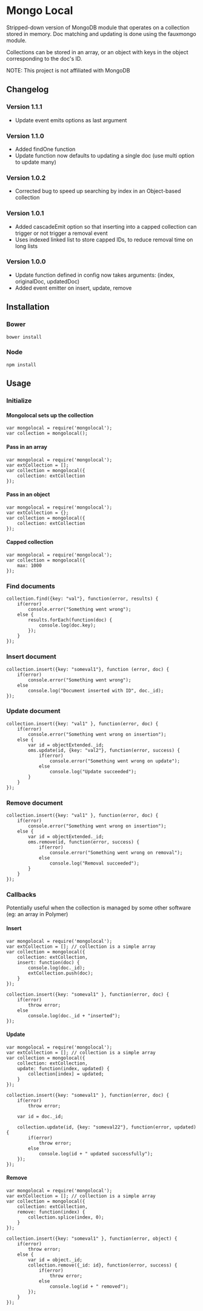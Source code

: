 # Mongo Local #

Stripped-down version of MongoDB module that operates on a collection stored in memory. Doc matching and updating is done using the fauxmongo module.

Collections can be stored in an array, or an object with keys in the object corresponding to the doc's ID.

NOTE: This project is not affiliated with MongoDB

## Changelog ##

### Version 1.1.1 ###

* Update event emits options as last argument

### Version 1.1.0 ###

* Added findOne function
* Update function now defaults to updating a single doc (use multi option to update many)

### Version 1.0.2 ###

* Corrected bug to speed up searching by index in an Object-based collection
 
### Version 1.0.1 ###
 
* Added cascadeEmit option so that inserting into a capped collection can trigger or not trigger a removal event
* Uses indexed linked list to store capped IDs, to reduce removal time on long lists


### Version 1.0.0 ###

* Update function defined in config now takes arguments: (index, originalDoc, updatedDoc)
* Added event emitter on insert, update, remove

## Installation ##

### Bower ###
	
	bower install

### Node ###

	npm install
	
## Usage ##

### Initialize ###

#### Mongolocal sets up the collection ####

	var mongolocal = require('mongolocal');
	var collection = mongolocal();
	
#### Pass in an array ####

	var mongolocal = require('mongolocal');
	var extCollection = [];
	var collection = mongolocal({
		collection: extCollection
	});

#### Pass in an object ####

	var mongolocal = require('mongolocal');
	var extCollection = {};
	var collection = mongolocal({
		collection: extCollection
	});
	
#### Capped collection ####

	var mongolocal = require('mongolocal');
	var collection = mongolocal({
		max: 1000
	});
	
### Find documents ###

	collection.find({key: "val"}, function(error, results) {
		if(error)
			console.error("Something went wrong");
		else {
			results.forEach(function(doc) {
				console.log(doc.key);
			});
		}
	});
	
### Insert document ###

	collection.insert({key: "someval1"}, function (error, doc) {
		if(error)
			console.error("Something went wrong");
		else
			console.log("Document inserted with ID", doc._id);
	});
	
### Update document ###

	collection.insert({key: "val1" }, function(error, doc) {
		if(error)
			console.error("Something went wrong on insertion");
		else {
			var id = objectExtended._id;
			oms.update(id, {key: "val2"}, function(error, success) {
				if(error)
					console.error("Something went wrong on update");
				else
					console.log("Update succeeded");
			}
		}
	});

### Remove document ###

	collection.insert({key: "val1" }, function(error, doc) {
		if(error)
			console.error("Something went wrong on insertion");
		else {
			var id = objectExtended._id;
			oms.remove(id, function(error, success) {
				if(error)
					console.error("Something went wrong on removal");
				else
					console.log("Removal succeeded");
			}
		}
	});


### Callbacks ###

Potentially useful when the collection is managed by some other software (eg: an array in Polymer)

#### Insert ####

	var mongolocal = require('mongolocal');
	var extCollection = []; // collection is a simple array
	var collection = mongolocal({
		collection: extCollection,
		insert: function(doc) {
			console.log(doc._id);
			extCollection.push(doc);
		}
	});

	collection.insert({key: "someval1" }, function(error, doc) {
		if(error)
			throw error;
		else
			console.log(doc._id + "inserted");
	});
	
#### Update ####

	var mongolocal = require('mongolocal');
    var extCollection = []; // collection is a simple array
    var collection = mongolocal({
		collection: extCollection,
		update: function(index, updated) {
			collection[index] = updated;
		}
	});

	collection.insert({key: "someval1" }, function(error, doc) {
		if(error)
			throw error;

		var id = doc._id;

		collection.update(id, {key: "someval22"}, function(error, updated) {
			if(error)
				throw error;
			else
				console.log(id + " updated successfully");
		});
	});

#### Remove ####

	var mongolocal = require('mongolocal');
	var extCollection = []; // collection is a simple array
	var collection = mongolocal({
		collection: extCollection,
		remove: function(index) {
			collection.splice(index, 0);
		}
	});

	collection.insert({key: "someval1" }, function(error, object) {
		if(error)
			throw error;
		else {
			var id = object._id;
			collection.remove({_id: id}, function(error, success) {
				if(error)
					throw error;
				else
					console.log(id + " removed");
			});
		}
	});